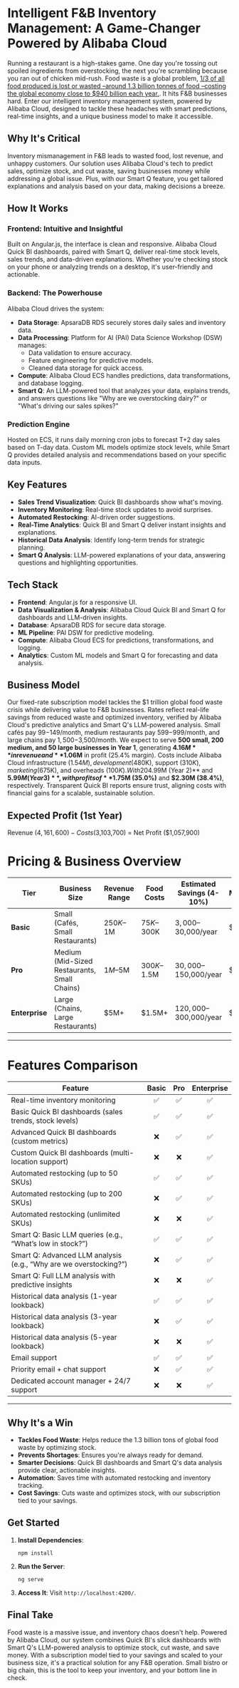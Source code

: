 Intelligent F&B Inventory Management: A Game-Changer Powered by Alibaba Cloud
=============================================================================

Running a restaurant is a high-stakes game. One day you're tossing out spoiled ingredients from overstocking, the next you're scrambling because you ran out of chicken mid-rush. Food waste is a global problem, [1/3 of all food produced is lost or wasted –around 1.3 billion tonnes of food –costing the global economy close to $940 billion each year.](http://www.fao.org/food-loss-and-food-waste/en). It hits F&B businesses hard. Enter our intelligent inventory management system, powered by Alibaba Cloud, designed to tackle these headaches with smart predictions, real-time insights, and a unique business model to make it accessible.

Why It's Critical
-----------------

Inventory mismanagement in F&B leads to wasted food, lost revenue, and unhappy customers. Our solution uses Alibaba Cloud's tech to predict sales, optimize stock, and cut waste, saving businesses money while addressing a global issue. Plus, with our Smart Q feature, you get tailored explanations and analysis based on your data, making decisions a breeze.

How It Works
------------

### Frontend: Intuitive and Insightful

Built on Angular.js, the interface is clean and responsive. Alibaba Cloud Quick BI dashboards, paired with Smart Q, deliver real-time stock levels, sales trends, and data-driven explanations. Whether you're checking stock on your phone or analyzing trends on a desktop, it's user-friendly and actionable.

### Backend: The Powerhouse

Alibaba Cloud drives the system:

-   **Data Storage**: ApsaraDB RDS securely stores daily sales and inventory data.
-   **Data Processing**: Platform for AI (PAI) Data Science Workshop (DSW) manages:
    -   Data validation to ensure accuracy.
    -   Feature engineering for predictive models.
    -   Cleaned data storage for quick access.
-   **Compute**: Alibaba Cloud ECS handles predictions, data transformations, and database logging.
-   **Smart Q**: An LLM-powered tool that analyzes your data, explains trends, and answers questions like "Why are we overstocking dairy?" or "What's driving our sales spikes?"

### Prediction Engine

Hosted on ECS, it runs daily morning cron jobs to forecast T+2 day sales based on T-day data. Custom ML models optimize stock levels, while Smart Q provides detailed analysis and recommendations based on your specific data inputs.

Key Features
------------

-   **Sales Trend Visualization**: Quick BI dashboards show what's moving.
-   **Inventory Monitoring**: Real-time stock updates to avoid surprises.
-   **Automated Restocking**: AI-driven order suggestions.
-   **Real-Time Analytics**: Quick BI and Smart Q deliver instant insights and explanations.
-   **Historical Data Analysis**: Identify long-term trends for strategic planning.
-   **Smart Q Analysis**: LLM-powered explanations of your data, answering questions and highlighting opportunities.

Tech Stack
----------

-   **Frontend**: Angular.js for a responsive UI.
-   **Data Visualization & Analysis**: Alibaba Cloud Quick BI and Smart Q for dashboards and LLM-driven insights.
-   **Database**: ApsaraDB RDS for secure data storage.
-   **ML Pipeline**: PAI DSW for predictive modeling.
-   **Compute**: Alibaba Cloud ECS for predictions, transformations, and logging.
-   **Analytics**: Custom ML models and Smart Q for forecasting and data analysis.

Business Model
--------------

Our fixed-rate subscription model tackles the $1 trillion global food waste crisis while delivering value to F&B businesses. Rates reflect real-life savings from reduced waste and optimized inventory, verified by Alibaba Cloud's predictive analytics and Smart Q's LLM-powered analysis. Small cafés pay $99-$149/month, medium restaurants pay $599-$999/month, and large chains pay $1,500-$3,500/month. We expect to serve **500 small, 200 medium, and 50 large businesses in Year 1**, generating **$4.16M** in revenue and **$1.06M** in profit (25.4% margin). Costs include Alibaba Cloud infrastructure ($1.54M), development ($480K), support ($310K), marketing ($675K), and overheads ($100K). With 20% customer growth, revenue grows to **$4.99M (Year 2)** and **$5.99M (Year 3)**, with profits of **$1.75M (35.0%)** and **$2.30M (38.4%)**, respectively. Transparent Quick BI reports ensure trust, aligning costs with financial gains for a scalable, sustainable solution.


## Expected Profit (1st Year)
Revenue ($4,161,600) - Costs ($3,103,700) = Net Profit ($1,057,900)

# Pricing & Business Overview

| **Tier**       | **Business Size**                         | **Revenue Range**   | **Food Costs**      | **Estimated Savings (4-10%)** | **Fixed Monthly Rate** |
|----------------|--------------------------------------------|----------------------|----------------------|-------------------------------|--------------------------|
| **Basic**      | Small (Cafés, Small Restaurants)           | $250K–$1M            | $75K–$300K           | $3,000–$30,000/year           | $99                |
| **Pro**        | Medium (Mid-Sized Restaurants, Small Chains) | $1M–$5M             | $300K–$1.5M          | $30,000–$150,000/year         | $599               |
| **Enterprise** | Large (Chains, Large Restaurants)          | $5M+                | $1.5M+               | $120,000–$300,000/year        | $2,000         |

---

# Features Comparison

| **Feature**                                                                 | **Basic** | **Pro** | **Enterprise** |
|------------------------------------------------------------------------------|:---------:|:-------:|:--------------:|
| Real-time inventory monitoring                                               | ✅        | ✅      | ✅             |
| Basic Quick BI dashboards (sales trends, stock levels)                      | ✅        | ✅      | ✅             |
| Advanced Quick BI dashboards (custom metrics)                               | ❌        | ✅      | ✅             |
| Custom Quick BI dashboards (multi-location support)                         | ❌        | ❌      | ✅             |
| Automated restocking (up to 50 SKUs)                                        | ✅        | ✅      | ✅             |
| Automated restocking (up to 200 SKUs)                                       | ❌        | ✅      | ✅             |
| Automated restocking (unlimited SKUs)                                       | ❌        | ❌      | ✅             |
| Smart Q: Basic LLM queries (e.g., “What’s low in stock?”)                   | ✅        | ✅      | ✅             |
| Smart Q: Advanced LLM analysis (e.g., “Why are we overstocking?”)          | ❌        | ✅      | ✅             |
| Smart Q: Full LLM analysis with predictive insights                         | ❌        | ❌      | ✅             |
| Historical data analysis (1-year lookback)                                  | ✅        | ✅      | ✅             |
| Historical data analysis (3-year lookback)                                  | ❌        | ✅      | ✅             |
| Historical data analysis (5-year lookback)                                  | ❌        | ❌      | ✅             |
| Email support                                                                | ✅        | ✅      | ✅             |
| Priority email + chat support                                               | ❌        | ✅      | ✅             |
| Dedicated account manager + 24/7 support                                    | ❌        | ❌      | ✅             |

---

Why It's a Win
--------------

-   **Tackles Food Waste**: Helps reduce the 1.3 billion tons of global food waste by optimizing stock.
-   **Prevents Shortages**: Ensures you're always ready for demand.
-   **Smarter Decisions**: Quick BI dashboards and Smart Q's data analysis provide clear, actionable insights.
-   **Automation**: Saves time with automated restocking and inventory tracking.
-   **Cost Savings**: Cuts waste and optimizes stock, with our subscription tied to your savings.

Get Started
-----------

1.  **Install Dependencies**:

    ```
    npm install
    ```

2.  **Run the Server**:

    ```
    ng serve
    ```

3.  **Access It**: Visit `http://localhost:4200/`.

Final Take
----------

Food waste is a massive issue, and inventory chaos doesn't help. Powered by Alibaba Cloud, our system combines Quick BI's slick dashboards with Smart Q's LLM-powered analysis to optimize stock, cut waste, and save money. With a subscription model tied to your savings and scaled to your business size, it's a practical solution for any F&B operation. Small bistro or big chain, this is the tool to keep your inventory, and your bottom line in check.